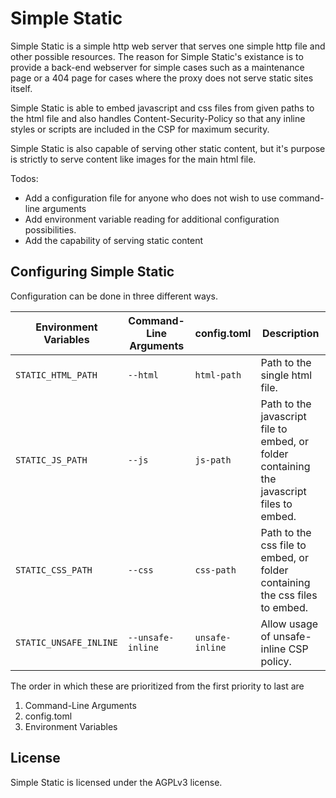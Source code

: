 # Simple Static

Simple Static is a simple http web server that serves one simple http file and other possible resources.
The reason for Simple Static's existance is to provide a back-end webserver for simple cases such as a maintenance
page or a 404 page for cases where the proxy does not serve static sites itself.

Simple Static is able to embed javascript and css files from given paths to the html file and also handles 
Content-Security-Policy so that any inline styles or scripts are included in the CSP for maximum security.

Simple Static is also capable of serving other static content, but it's purpose is strictly to serve content
like images for the main html file.

Todos:
- Add a configuration file for anyone who does not wish to use command-line arguments
- Add environment variable reading for additional configuration possibilities.
- Add the capability of serving static content

## Configuring Simple Static

Configuration can be done in three different ways. 

| Environment Variables  | Command-Line Arguments  | config.toml     | Description
|------------------------|-------------------------|-----------------|------------------------------
| `STATIC_HTML_PATH`     | `--html`                | `html-path`     | Path to the single html file.
| `STATIC_JS_PATH`       | `--js`                  | `js-path`       | Path to the javascript file to embed, or folder containing the javascript files to embed.
| `STATIC_CSS_PATH`      | `--css`                 | `css-path`      | Path to the css file to embed, or folder containing the css files to embed.
| `STATIC_UNSAFE_INLINE` | `--unsafe-inline`       | `unsafe-inline` | Allow usage of unsafe-inline CSP policy.

The order in which these are prioritized from the first priority to last are
1. Command-Line Arguments
2. config.toml
3. Environment Variables

## License

Simple Static is licensed under the AGPLv3 license.